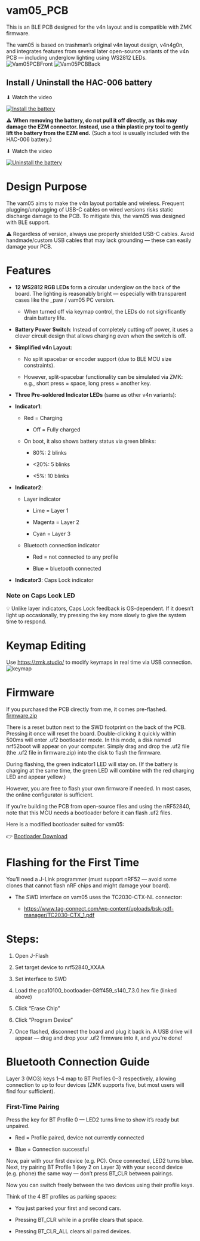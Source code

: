 # vam05_PCB
This is an BLE PCB designed for the v4n layout and is compatible with ZMK firmware.

The vam05 is based on trashman’s original v4n layout design, v4n4g0n, and integrates features from several later open-source variants of the v4n PCB — including underglow lighting using WS2812 LEDs.
![Vam05PCBFront](https://github.com/user-attachments/assets/7c10bdcd-64a6-40ac-a1de-a828d1bf4bd3)
![Vam05PCBBack](https://github.com/user-attachments/assets/776ec8a7-192a-40b2-8d78-594aae91401b)

## Install / Uninstall the HAC-006 battery
⬇ Watch the video

[![Install the battery](https://img.youtube.com/vi/nf2Lfo7mWOo/0.jpg)](https://www.youtube.com/watch?v=nf2Lfo7mWOo)

⚠️ **When removing the battery, do not pull it off directly, as this may damage the EZM connector. Instead, use a thin plastic pry tool to gently lift the battery from the EZM end.** (Such a tool is usually included with the HAC-006 battery.)

⬇ Watch the video

[![Uninstall the battery](https://img.youtube.com/vi/oJaKfc10HQI/0.jpg)](https://www.youtube.com/watch?v=oJaKfc10HQI)


# Design Purpose
The vam05 aims to make the v4n layout portable and wireless. Frequent plugging/unplugging of USB-C cables on wired versions risks static discharge damage to the PCB. To mitigate this, the vam05 was designed with BLE support.

⚠️ Regardless of version, always use properly shielded USB-C cables. Avoid handmade/custom USB cables that may lack grounding — these can easily damage your PCB.

# Features
- **12 WS2812 RGB LEDs** form a circular underglow on the back of the board. The lighting is reasonably bright — especially with transparent cases like the _paw / vam05 PC version.

  - When turned off via keymap control, the LEDs do not significantly drain battery life.

- **Battery Power Switch**: Instead of completely cutting off power, it uses a clever circuit design that allows charging even when the switch is off.

- **Simplified v4n Layout**:

  - No split spacebar or encoder support (due to BLE MCU size constraints).

  - However, split-spacebar functionality can be simulated via ZMK: e.g., short press = space, long press = another key.

- **Three Pre-soldered Indicator LEDs** (same as other v4n variants):

- **Indicator1**:

  - Red = Charging

    - Off = Fully charged

  - On boot, it also shows battery status via green blinks:

    - 80%: 2 blinks

    - <20%: 5 blinks

    - <5%: 10 blinks

- **Indicator2**:
  - Layer indicator

    - Lime = Layer 1

    - Magenta = Layer 2

    - Cyan = Layer 3
      
  - Bluetooth connection indicator

    - Red = not connected to any profile

    - Blue = bluetooth connected

- **Indicator3**: Caps Lock indicator

### Note on Caps Lock LED
💡 Unlike layer indicators, Caps Lock feedback is OS-dependent. If it doesn’t light up occasionally, try pressing the key more slowly to give the system time to respond.


# Keymap Editing
Use https://zmk.studio/ to modify keymaps in real time via USB connection.
![keymap](https://github.com/user-attachments/assets/7d019430-5735-4961-abc1-3cefaf85caa3)


# Firmware
If you purchased the PCB directly from me, it comes pre-flashed. 
[firmware.zip](https://github.com/user-attachments/files/20825480/firmware.zip)


There is a reset button next to the SWD footprint on the back of the PCB. Pressing it once will reset the board. Double-clicking it quickly within 500ms will enter .uf2 bootloader mode. In this mode, a disk named nrf52boot will appear on your computer. Simply drag and drop the .uf2 file (the .uf2 file in firmware.zip) into the disk to flash the firmware.

During flashing, the green indicator1 LED will stay on. (If the battery is charging at the same time, the green LED will combine with the red charging LED and appear yellow.)

However, you are free to flash your own firmware if needed. In most cases, the online configurator is sufficient.

If you're building the PCB from open-source files and using the nRF52840, note that this MCU needs a bootloader before it can flash .uf2 files. 

Here is a modified bootloader suited for vam05:

👉 [Bootloader Download](https://github.com/Gasiro/Adafruit_nRF52_Bootloader/actions/runs/14868433935/artifacts/3073119494)


# Flashing for the First Time

You’ll need a J-Link programmer (must support nRF52 — avoid some clones that cannot flash nRF chips and might damage your board).

- The SWD interface on vam05 uses the TC2030-CTX-NL connector:

  - https://www.tag-connect.com/wp-content/uploads/bsk-pdf-manager/TC2030-CTX_1.pdf

# Steps:
1. Open J-Flash

2. Set target device to nrf52840_XXAA

3. Set interface to SWD

4. Load the pca10100_bootloader-08ff459_s140_7.3.0.hex file (linked above)

5. Click “Erase Chip”

6. Click “Program Device”

7. Once flashed, disconnect the board and plug it back in. A USB drive will appear — drag and drop your .uf2 firmware into it, and you're done!


# Bluetooth Connection Guide

Layer 3 (MO3) keys 1–4 map to BT Profiles 0–3 respectively, allowing connection to up to four devices (ZMK supports five, but most users will find four sufficient).

### First-Time Pairing

Press the key for BT Profile 0 — LED2 turns lime to show it’s ready but unpaired.

- Red = Profile paired, device not currently connected

- Blue = Connection successful

Now, pair with your first device (e.g. PC). Once connected, LED2 turns blue.
Next, try pairing BT Profile 1 (key 2 on Layer 3) with your second device (e.g. phone) the same way — don’t press BT_CLR between pairings.

Now you can switch freely between the two devices using their profile keys.

Think of the 4 BT profiles as parking spaces:

- You just parked your first and second cars.

- Pressing BT_CLR while in a profile clears that space.

- Pressing BT_CLR_ALL clears all paired devices.



